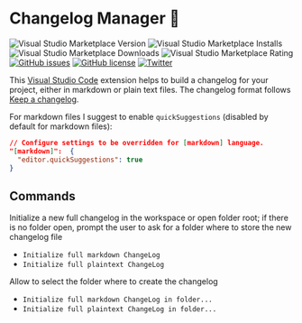 # Changelog Manager 📝

<!-- ![.github/workflows/BuildAndPublish.yml](https://github.com/carlocardella/vscode-ChangelogManager/workflows/.github/workflows/BuildAndPublish.yml/badge.svg?branch=master) -->
![Visual Studio Marketplace Version](https://img.shields.io/visual-studio-marketplace/v/carlocardella.vscode-changelogmanager)
![Visual Studio Marketplace Installs](https://img.shields.io/visual-studio-marketplace/i/carlocardella.vscode-changelogmanager)
![Visual Studio Marketplace Downloads](https://img.shields.io/visual-studio-marketplace/d/carlocardella.vscode-changelogmanager)
![Visual Studio Marketplace Rating](https://img.shields.io/visual-studio-marketplace/r/carlocardella.vscode-changelogmanager)
[![GitHub issues](https://img.shields.io/github/issues/carlocardella/vscode-ChangelogManager.svg)](https://github.com/carlocardella/vscode-ChangelogManager/issues)
[![GitHub license](https://img.shields.io/github/license/carlocardella/vscode-ChangelogManager.svg)](https://github.com/carlocardella/vscode-ChangelogManager/blob/master/LICENSE.md)
[![Twitter](https://img.shields.io/twitter/url/https/github.com/carlocardella/vscode-ChangelogManager.svg?style=social)](https://twitter.com/intent/tweet?text=Wow:&url=https%3A%2F%2Fgithub.com%2Fcarlocardella%2Fvscode-ChangelogManager)
<!-- [![Open in Visual Studio Code](https://open.vscode.dev/badges/open-in-vscode.svg)](https://open.vscode.dev/carlocardella/vscode-changelogmanager) -->

This [Visual Studio Code](https://code.visualstudio.com/) extension helps to build a changelog for your project, either in markdown or plain text files. The changelog format follows [Keep a changelog](https://keepachangelog.com/).

For markdown files I suggest to enable `quickSuggestions` (disabled by default for markdown files):

```json
// Configure settings to be overridden for [markdown] language.
"[markdown]":  {
  "editor.quickSuggestions": true
}
```

## Commands

Initialize a new full changelog in the workspace or open folder root; if there is no folder open, prompt the user to ask for a folder where to store the new changelog file

* `Initialize full markdown ChangeLog`
* `Initialize full plaintext ChangeLog`

Allow to select the folder where to create the changelog

* `Initialize full markdown ChangeLog in folder...`
* `Initialize full plaintext ChangeLog in folder...`
